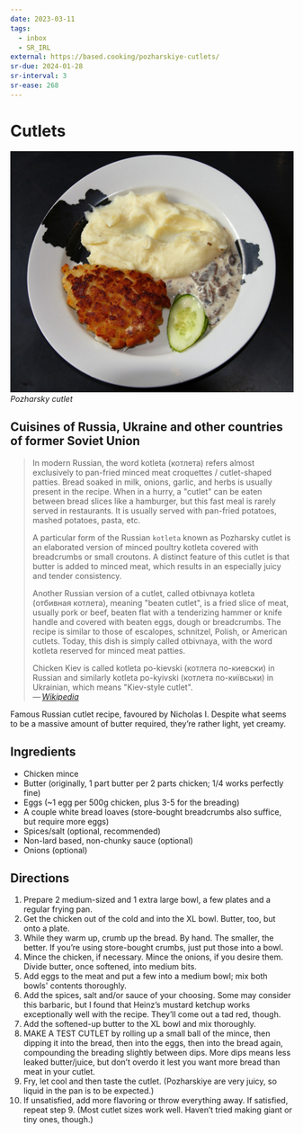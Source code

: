```yaml
---
date: 2023-03-11
tags:
  - inbox
  - SR_IRL
external: https://based.cooking/pozharskiye-cutlets/
sr-due: 2024-01-28
sr-interval: 3
sr-ease: 268
---
```


# Cutlets

![Pozharsky cutlet](./img/Pozharskaya_kotleta.jpg)
_Pozharsky cutlet_

## Cuisines of Russia, Ukraine and other countries of former Soviet Union

> In modern Russian, the word kotleta (котлета) refers almost exclusively to
> pan-fried minced meat croquettes / cutlet-shaped patties. Bread soaked in
> milk, onions, garlic, and herbs is usually present in the recipe. When in a
> hurry, a "cutlet" can be eaten between bread slices like a hamburger, but this
> fast meal is rarely served in restaurants. It is usually served with pan-fried
> potatoes, mashed potatoes, pasta, etc.
>
> A particular form of the Russian `kotleta` known as Pozharsky cutlet is an
> elaborated version of minced poultry kotleta covered with breadcrumbs or small
> croutons. A distinct feature of this cutlet is that butter is added to minced
> meat, which results in an especially juicy and tender consistency.
>
> Another Russian version of a cutlet, called otbivnaya kotleta (отбивная
> котлета), meaning "beaten cutlet", is a fried slice of meat, usually pork or
> beef, beaten flat with a tenderizing hammer or knife handle and covered with
> beaten eggs, dough or breadcrumbs. The recipe is similar to those of
> escalopes, schnitzel, Polish, or American cutlets. Today, this dish is simply
> called otbivnaya, with the word kotleta reserved for minced meat patties.
>
> Chicken Kiev is called kotleta po-kievski (котлета по-киевски) in Russian and
> similarly kotleta po-kyivski (котлета по-київськи) in Ukrainian, which means
> "Kiev-style cutlet".\
> — <cite>[Wikipedia](https://en.wikipedia.org/wiki/Cutlet#Cuisines_of_Russia,_Ukraine_and_other_countries_of_former_Soviet_Union)</cite>

Famous Russian cutlet recipe, favoured by Nicholas I. Despite what seems to be a
massive amount of butter required, they’re rather light, yet creamy.

## Ingredients

- Chicken mince
- Butter (originally, 1 part butter per 2 parts chicken; 1/4 works perfectly fine)
- Eggs (~1 egg per 500g chicken, plus 3-5 for the breading)
- A couple white bread loaves (store-bought breadcrumbs also suffice, but require more eggs)
- Spices/salt (optional, recommended)
- Non-lard based, non-chunky sauce (optional)
- Onions (optional)

## Directions

1. Prepare 2 medium-sized and 1 extra large bowl, a few plates and a regular
   frying pan.
2. Get the chicken out of the cold and into the XL bowl. Butter, too, but onto a
   plate.
3. While they warm up, crumb up the bread. By hand. The smaller, the better. If
   you’re using store-bought crumbs, just put those into a bowl.
4. Mince the chicken, if necessary. Mince the onions, if you desire them. Divide
   butter, once softened, into medium bits.
5. Add eggs to the meat and put a few into a medium bowl; mix both bowls'
   contents thoroughly.
6. Add the spices, salt and/or sauce of your choosing. Some may consider this
   barbaric, but I found that Heinz’s mustard ketchup works exceptionally well
with the recipe. They’ll come out a tad red, though.
7. Add the softened-up butter to the XL bowl and mix thoroughly.
8. MAKE A TEST CUTLET by rolling up a small ball of the mince, then dipping it
   into the bread, then into the eggs, then into the bread again, compounding
the breading slightly between dips. More dips means less leaked butter/juice,
but don’t overdo it lest you want more bread than meat in your cutlet.
9. Fry, let cool and then taste the cutlet. (Pozharskiye are very juicy, so
   liquid in the pan is to be expected.)
10. If unsatisfied, add more flavoring or throw everything away. If satisfied,
    repeat step 9. (Most cutlet sizes work well. Haven’t tried making giant or
tiny ones, though.)
